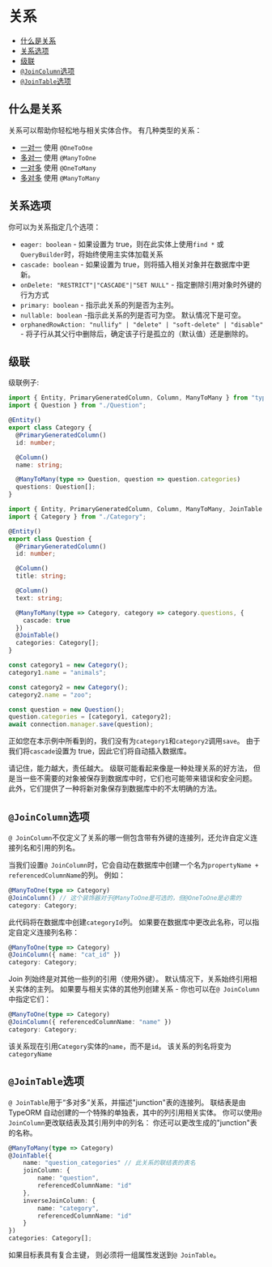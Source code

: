 # 关系

  * [什么是关系](#什么是关系)
  * [关系选项](#关系选项)
  * [级联](#级联)
  * [`@JoinColumn`选项](#`@JoinColumn`选项)
  * [`@JoinTable`选项](#`@JoinTable`选项)

## 什么是关系

关系可以帮助你轻松地与相关实体合作。
有几种类型的关系：

* [一对一](./one-to-one-relations.md) 使用 `@OneToOne`
* [多对一](./many-to-one-one-to-many-relations.md) 使用 `@ManyToOne`
* [一对多](./many-to-one-one-to-many-relations.md) 使用 `@OneToMany`
* [多对多](./many-to-many-relations.md) 使用 `@ManyToMany`

## 关系选项

你可以为关系指定几个选项：

- `eager: boolean` - 如果设置为 true，则在此实体上使用`find *` 或`QueryBuilder`时，将始终使用主实体加载关系
- `cascade: boolean` - 如果设置为 true，则将插入相关对象并在数据库中更新。
- `onDelete: "RESTRICT"|"CASCADE"|"SET NULL"` - 指定删除引用对象时外键的行为方式
- `primary: boolean` - 指示此关系的列是否为主列。
- `nullable: boolean` -指示此关系的列是否可为空。 默认情况下是可空。
- `orphanedRowAction: "nullify" | "delete" | "soft-delete" | "disable"` - 将子行从其父行中删除后，确定该子行是孤立的（默认值）还是删除的。

## 级联

级联例子:

```typescript
import { Entity, PrimaryGeneratedColumn, Column, ManyToMany } from "typeorm";
import { Question } from "./Question";

@Entity()
export class Category {
  @PrimaryGeneratedColumn()
  id: number;

  @Column()
  name: string;

  @ManyToMany(type => Question, question => question.categories)
  questions: Question[];
}
```

```typescript
import { Entity, PrimaryGeneratedColumn, Column, ManyToMany, JoinTable } from "typeorm";
import { Category } from "./Category";

@Entity()
export class Question {
  @PrimaryGeneratedColumn()
  id: number;

  @Column()
  title: string;

  @Column()
  text: string;

  @ManyToMany(type => Category, category => category.questions, {
    cascade: true
  })
  @JoinTable()
  categories: Category[];
}
```

```typescript
const category1 = new Category();
category1.name = "animals";

const category2 = new Category();
category2.name = "zoo";

const question = new Question();
question.categories = [category1, category2];
await connection.manager.save(question);
```

正如您在本示例中所看到的，我们没有为`category1`和`category2`调用`save`。
由于我们将`cascade`设置为 true，因此它们将自动插入数据库。

请记住，能力越大，责任越大。
级联可能看起来像是一种处理关系的好方法，
但是当一些不需要的对象被保存到数据库中时，它们也可能带来错误和安全问题。
此外，它们提供了一种将新对象保存到数据库中的不太明确的方法。

## `@JoinColumn`选项

`@ JoinColumn`不仅定义了关系的哪一侧包含带有外键的连接列，还允许自定义连接列名和引用的列名。

当我们设置`@ JoinColumn`时，它会自动在数据库中创建一个名为`propertyName + referencedColumnName`的列。
例如：

```typescript
@ManyToOne(type => Category)
@JoinColumn() // 这个装饰器对于@ManyToOne是可选的，但@OneToOne是必需的
category: Category;
```

此代码将在数据库中创建`categoryId`列。
如果要在数据库中更改此名称，可以指定自定义连接列名称：

```typescript
@ManyToOne(type => Category)
@JoinColumn({ name: "cat_id" })
category: Category;
```

Join 列始终是对其他一些列的引用（使用外键）。
默认情况下，关系始终引用相关实体的主列。
如果要与相关实体的其他列创建关系 - 你也可以在`@ JoinColumn`中指定它们：

```typescript
@ManyToOne(type => Category)
@JoinColumn({ referencedColumnName: "name" })
category: Category;
```

该关系现在引用`Category`实体的`name`，而不是`id`。
该关系的列名将变为`categoryName`

## `@JoinTable`选项

`@ JoinTable`用于“多对多”关系，并描述"junction"表的连接列。
联结表是由 TypeORM 自动创建的一个特殊的单独表，其中的列引用相关实体。
你可以使用`@ JoinColumn`更改联结表及其引用列中的列名：
你还可以更改生成的"junction"表的名称。

```typescript
@ManyToMany(type => Category)
@JoinTable({
    name: "question_categories" // 此关系的联结表的表名
    joinColumn: {
        name: "question",
        referencedColumnName: "id"
    },
    inverseJoinColumn: {
        name: "category",
        referencedColumnName: "id"
    }
})
categories: Category[];
```

如果目标表具有复合主键，
则必须将一组属性发送到`@ JoinTable`。
